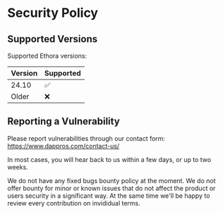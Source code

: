 # Security Policy

## Supported Versions

Supported Ethora versions:

| Version | Supported          |
| ------- | ------------------ |
| 24.10   | :white_check_mark: |
| Older   | :x:                |

## Reporting a Vulnerability

Please report vulnerabilities through our contact form: https://www.dappros.com/contact-us/

In most cases, you will hear back to us within a few days, or up to two weeks.

We do not have any fixed bugs bounty policy at the moment. We do not offer bounty for minor or known issues that do not affect the product or users security in a significant way. At the same time we'll be happy to review every contribution on invididual terms. 

